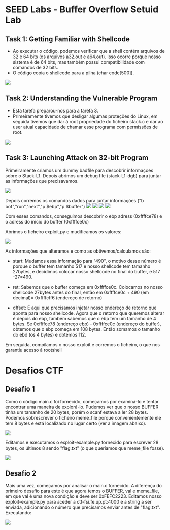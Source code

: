 # SEED Labs - Buffer Overflow Setuid Lab

## Task 1: Getting Familiar with Shellcode

- Ao executar o código, podemos verificar que a shell contém arquivos de 32 e 64 bits (os arquivos a32.out e a64.out). Isso ocorre porque nosso sistema é de 64 bits, mas também possui compatibilidade com comandos de 32 bits.
- O código copia o shellcode para a pilha (char code[500]).

![](./imgs/e1dd0df465cb7833e021e15204b646c0.png)

## Task 2: Understanding the Vulnerable Program

- Esta tarefa preparou-nos para a tarefa 3. 
- Primeiramente tivemos que desligar algumas proteções do Linux, em seguida tivemos que dar à root propriedade do ficheiro stack.c e dar ao user atual capacidade de chamar esse programa com permissões de root.

![](./imgs/make_stack.png)

## Task 3: Launching Attack on 32-bit Program

Primeiramente criamos um dummy badfile para descobrir informaçoes sobre o Stack-L1. Depois abrimos um debug file (stack-L1-dgb) para juntar as informações que precisavamos.

![](./imgs/stack.png)

Depois corremos os comandos dados para juntar informações ("b bof","run","next","p $ebp","p $buffer")
![](./imgs/b_bof.png)
![](./imgs/run.png)
![](./imgs/next.png)
![](./imgs/9.png)

Com esses comandos, conseguimos descobrir o ebp adress (0xffffce78) e o adress do inicio do buffer (0xffffce0c)

Abrimos o ficheiro exploit.py e mudificamos os valores:

![](./imgs/10.png)

As informações que alteramos e como as obtivemos/calculamos são:

- start: Mudamos essa informação para "490", o motivo desse número é porque o buffer tem tamanho 517 e nosso shellcode tem tamanho 27bytes, e decidimos colocar nosso shellcode no final do buffer, e 517 -27=490.


- ret: Sabemos que o buffer começa em 0xffffce0c. Colocamos no nosso shellcode 27bytes antes do final, então em 0xffffce0c + 490 (em decimal)= 0xffffcff6 (endereço de retorno)

- offset: É aqui que precisamos injetar nosso endereço de retorno que aponta para nosso shellcode. Agora que o retorno que queremos alterar é depois do ebp, também sabemos que o ebp tem um tamanho de 4 bytes. Se 0xffffce78 (endereço ebp) - 0xffffce0c (endereço do buffer), obtemos que o ebp começa em 108 bytes. Então somamos o tamanho do ebd (os 4 bytes) e obtemos 112.



Em seguida, compilamos o nosso exploit e corremos o ficheiro, o que nos garantiu acesso á rootshell

# Desafios CTF

## Desafio 1
Como o código main.c foi fornecido, começamos por examiná-lo e tentar encontrar uma maneira de explorá-lo.
Pudemos ver que o nosso BUFFER tinha um tamanho de 20 bytes, porém o scanf estava a ler 28 bytes.
Podemos sobrescrever o ficheiro meme_file porque convenientemente ele tem 8 bytes e está localizado no lugar certo (ver a imagem abaixo).

![](./imgs/meme_file.png)

Editamos e executamos o exploit-example.py fornecido para escrever 28 bytes, os últimos 8 sendo "flag.txt" (o que queríamos que meme_file fosse).

![](./imgs/desafio1.png)

## Desafio 2
Mais uma vez, começamos por analisar o main.c fornecido.
A diferença do primeiro desafio para este é que agora temos o BUFFER, val e meme_file, em que val é uma nova condição e deve ser 0xFEFC2223.
Editamos nosso exploit-example.py para aceder a ctf-fsi.fe.up.pt:4000 e a string a ser enviada, adicionando o número que precisamos enviar antes de "flag.txt".
Executando:

![](./imgs/desafio2.png)
